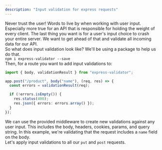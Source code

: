 ```yaml
---
description: "Input validation for express requests"
---
```


Never trust the user! Words to live by when working with user input. Especially more true for an API that is responsible for holding the weight of every client. The last thing you want is for a user's input choice to crash your entire server. We want to get ahead of that and validate all incoming data for our API.
<br>
So what does input validation look like? We'll be using a package to help us do that.
<br>
`npm i express-validator --save`
<br>
Then, for a route you want to add input validations to:

```ts
import { body, validationResult } from "express-validator";

app.post("/product", body("name"), (req, res) => {
  const errors = validationResult(req);

  if (!errors.isEmpty()) {
    res.status(400);
    res.json({ errors: errors.array() });
  }
});
```

We can use the provided middleware to create new validations against any user input. This includes the body, headers, cookies, params, and query string. In this example, we're validating that the request includes a `name` field on the body.
<br>
Let's apply input validations to all our `put` and `post` requests.
